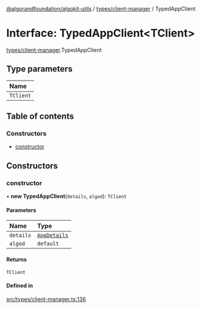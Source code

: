 [@algorandfoundation/algokit-utils](../README.md) / [types/client-manager](../modules/types_client_manager.md) / TypedAppClient

# Interface: TypedAppClient\<TClient\>

[types/client-manager](../modules/types_client_manager.md).TypedAppClient

## Type parameters

| Name |
| :------ |
| `TClient` |

## Table of contents

### Constructors

- [constructor](types_client_manager.TypedAppClient.md#constructor)

## Constructors

### constructor

• **new TypedAppClient**(`details`, `algod`): `TClient`

#### Parameters

| Name | Type |
| :------ | :------ |
| `details` | [`AppDetails`](../modules/types_app_client.md#appdetails) |
| `algod` | `default` |

#### Returns

`TClient`

#### Defined in

[src/types/client-manager.ts:136](https://github.com/algorandfoundation/algokit-utils-ts/blob/main/src/types/client-manager.ts#L136)
